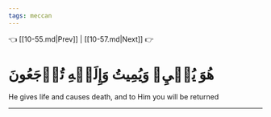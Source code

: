 ```yaml
---
tags: meccan
---
```


👈 [[10-55.md|Prev]] | [[10-57.md|Next]] 👉

# هُوَ يُحۡيِۦ وَيُمِيتُ وَإِلَيۡهِ تُرۡجَعُونَ

He gives life and causes death, and to Him you will be returned

---


